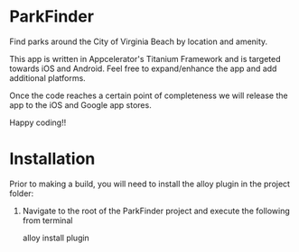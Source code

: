 ParkFinder
==========

Find parks around the City of Virginia Beach by location and amenity.

This app is written in Appcelerator's Titanium Framework and is targeted towards iOS and Android.  Feel free to expand/enhance the app and add additional platforms.

Once the code reaches a certain point of completeness we will release the app to the iOS and Google app stores.

Happy coding!!

# Installation

Prior to making a build, you will need to install the alloy plugin in the project folder:

1. Navigate to the root of the ParkFinder project and execute the following from terminal

    alloy install plugin

